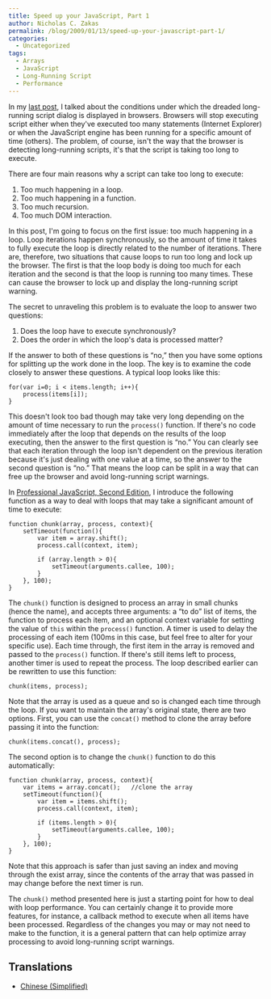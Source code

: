 ```yaml
---
title: Speed up your JavaScript, Part 1
author: Nicholas C. Zakas
permalink: /blog/2009/01/13/speed-up-your-javascript-part-1/
categories:
  - Uncategorized
tags:
  - Arrays
  - JavaScript
  - Long-Running Script
  - Performance
---
```

In my [last post][1], I talked about the conditions under which the dreaded long-running script dialog is displayed in browsers. Browsers will stop executing script either when they've executed too many statements (Internet Explorer) or when the JavaScript engine has been running for a specific amount of time (others). The problem, of course, isn't the way that the browser is detecting long-running scripts, it's that the script is taking too long to execute.

There are four main reasons why a script can take too long to execute:

  1. Too much happening in a loop.
  2. Too much happening in a function.
  3. Too much recursion.
  4. Too much DOM interaction.

In this post, I'm going to focus on the first issue: too much happening in a loop. Loop iterations happen synchronously, so the amount of time it takes to fully execute the loop is directly related to the number of iterations. There are, therefore, two situations that cause loops to run too long and lock up the browser. The first is that the loop body is doing too much for each iteration and the second is that the loop is running too many times. These can cause the browser to lock up and display the long-running script warning.

The secret to unraveling this problem is to evaluate the loop to answer two questions:

  1. Does the loop have to execute synchronously?
  2. Does the order in which the loop's data is processed matter?

If the answer to both of these questions is &#8220;no,&#8221; then you have some options for splitting up the work done in the loop. The key is to examine the code closely to answer these questions. A typical loop looks like this:

    for(var i=0; i < items.length; i++){
        process(items[i]);
    }

This doesn't look too bad though may take very long depending on the amount of time necessary to run the `process()` function. If there's no code immediately after the loop that depends on the results of the loop executing, then the answer to the first question is &#8220;no.&#8221; You can clearly see that each iteration through the loop isn't dependent on the previous iteration because it's just dealing with one value at a time, so the answer to the second question is &#8220;no.&#8221; That means the loop can be split in a way that can free up the browser and avoid long-running script warnings.

In [Professional JavaScript, Second Edition][2], I introduce the following function as a way to deal with loops that may take a significant amount of time to execute:

    function chunk(array, process, context){
        setTimeout(function(){
            var item = array.shift();
            process.call(context, item);
    
            if (array.length > 0){
                setTimeout(arguments.callee, 100);
            }
        }, 100);
    }

The `chunk()` function is designed to process an array in small chunks (hence the name), and accepts three arguments: a &#8220;to do&#8221; list of items, the function to process each item, and an optional context variable for setting the value of `this` within the `process()` function. A timer is used to delay the processing of each item (100ms in this case, but feel free to alter for your specific use). Each time through, the first item in the array is removed and passed to the `process()` function. If there's still items left to process, another timer is used to repeat the process. The loop described earlier can be rewritten to use this function:

    chunk(items, process);

Note that the array is used as a queue and so is changed each time through the loop. If you want to maintain the array's original state, there are two options. First, you can use the `concat()` method to clone the array before passing it into the function:

    chunk(items.concat(), process);

The second option is to change the `chunk()` function to do this automatically:

    function chunk(array, process, context){
        var items = array.concat();   //clone the array
        setTimeout(function(){
            var item = items.shift();
            process.call(context, item);
    
            if (items.length > 0){
                setTimeout(arguments.callee, 100);
            }
        }, 100);
    }

Note that this approach is safer than just saving an index and moving through the exist array, since the contents of the array that was passed in may change before the next timer is run.

The `chunk()` method presented here is just a starting point for how to deal with loop performance. You can certainly change it to provide more features, for instance, a callback method to execute when all items have been processed. Regardless of the changes you may or may not need to make to the function, it is a general pattern that can help optimize array processing to avoid long-running script warnings.

## Translations

  * [Chinese (Simplified)][3][  
    ][3]

 [1]: https://humanwhocodes.com/blog/2009/01/05/what-determines-that-a-script-is-long-running/ "What determines that a script is long running?"
 [2]: http://www.amazon.com/gp/product/047022780X?ie=UTF8&tag=nczonline-20&linkCode=as2&camp=1789&creative=390957&creativeASIN=047022780X
 [3]: http://cuimingda.com/2009/01/speed-up-your-javascript-part-1.html
